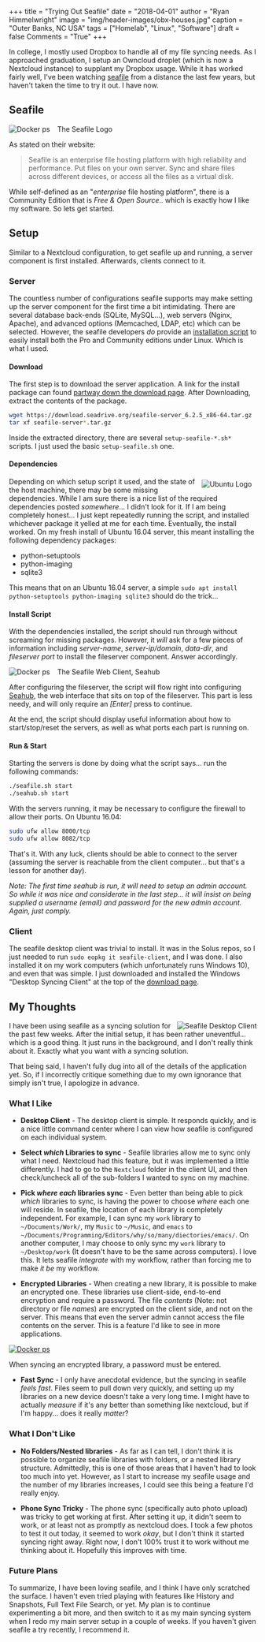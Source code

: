 +++
title   = "Trying Out Seafile"
date    = "2018-04-01"
author  = "Ryan Himmelwright"
image   = "img/header-images/obx-houses.jpg"
caption = "Outer Banks, NC USA"
tags    = ["Homelab", "Linux", "Software"]
draft   = false
Comments = "True"
+++

In college, I mostly used Dropbox to handle all of my file syncing needs. As I
approached graduation, I setup an Owncloud droplet (which is now a Nextcloud
instance) to supplant my Dropbox usage. While it has worked fairly well, I've
been watching [seafile](https://www.seafile.com/en/home/) from a distance the
last few years, but haven't taken the time to try it out. I have now.


<!--more-->

## Seafile

<a href="../../img/posts/trying-out-seafile/seafilelogo.png"><img src="../../img/posts/trying-out-seafile/seafilelogo.png" style="max-width: 95%; float: left; margin: 0px 15px 0px 0px;" alt="Docker ps" /></a>
<div class="caption">The Seafile Logo</div>

As stated on their website:

>Seafile is an enterprise file hosting platform with high reliability and
>performance. Put files on your own server. Sync and share files across
>different devices, or access all the files as a virtual disk.

While self-defined as an "*enterprise* file hosting platform", there is a
Community Edition that is *Free & Open Source*.. which is exactly how I like my
software. So lets get started.

## Setup

Similar to a Nextcloud configuration, to get seafile up and running, a server
 component is first installed. Afterwards, clients connect to it.

### Server

The countless number of configurations seafile supports may make setting up the
server component for the first time a bit intimidating. There are several
database back-ends (SQLite, MySQL...), web servers (Nginx, Apache), and
advanced options (Memcached, LDAP, etc) which can be selected. However, the
seafile developers *do* provide an [installation
script](https://github.com/haiwen/seafile-server-installer) to easily install
both the Pro and Community editions under Linux. Which is what I used.

#### Download

The first step is to download the server application. A link for the
install package can found [partway down the download
page](https://www.seafile.com/en/download/#server). After Downloading, extract
the contents of the package.

``` bash
wget https://download.seadrive.org/seafile-server_6.2.5_x86-64.tar.gz
tar xf seafile-server*.tar.gz
```

Inside the extracted directory, there are several `setup-seafile-*.sh*` scripts.
I just used the basic `setup-seafile.sh` one.

#### Dependencies

<a href="../../img/posts/trying-out-seafile/ubuntu-logo.jpg"><img
src="../../img/posts/trying-out-seafile/ubuntu-logo.jpg" style="max-width:
100%; float: right; margin: 5px 10px 10px 10px;" alt="Ubuntu Logo" /></a>

Depending on which setup script it used, and the state of the host machine,
there may be some missing dependencies. While I am sure there is a nice list of
the required dependencies posted *somewhere*... I didn't look for it. If I am
being completely honest... I just kept repeatedly running the script, and
installed whichever package it yelled at me for each time. Eventually, the install
worked. On my fresh install of Ubuntu 16.04 server, this meant
installing the following dependency packages:

- python-setuptools
- python-imaging
- sqlite3

This means that on an Ubuntu 16.04 server, a simple `sudo apt install python-setuptools
python-imaging sqlite3` should do the trick...

#### Install Script

With the dependencies installed, the script should run through without screaming
for missing packages. However, it *will* ask for a few pieces of information
including *server-name*, *server-ip/domain*, *data-dir*, and *fileserver port*
to install the fileserver component. Answer accordingly.

<a href="../../img/posts/trying-out-seafile/seahub-web.png"><img src="../../img/posts/trying-out-seafile/seahub-web.png" style="max-width: 100%; float: left; margin: 0px 15px 0px 0px;" alt="Docker ps" /></a>
<div class="caption">The Seafile Web Client, Seahub</div>

After configuring the fileserver, the script will flow right into configuring
[Seahub](https://github.com/haiwen/seahub), the web interface that sits on top
of the fileserver. This part is less needy, and will only require an *[Enter]*
press to continue.

At the end, the script should display useful information about how to
start/stop/reset the servers, as well as what ports each part is running on.

#### Run & Start

Starting the servers is done by doing what the script says... run the
following commands:

``` bash
./seafile.sh start
./seahub.sh start
```

With the servers running, it may be necessary to configure the firewall to allow
their ports. On Ubuntu 16.04:

``` bash
sudo ufw allow 8000/tcp
sudo ufw allow 8082/tcp
```

That's it. With any luck, clients should be able to connect to the server
(assuming the server is reachable from the client computer... but that's a
lesson for another day).

*Note: The first time seahub is run, it will need to setup an admin account. So
while it was nice and considerate in the last step... it will insist on being
supplied a username (email) and password for the new admin account. Again, just
comply.*



### Client

The seafile desktop client was trivial to install. It was in the Solus repos, so
I just needed to run `sudo eopkg it seafile-client`, and I was done. I also
installed it on my work computers (which unfortunately runs Windows 10), and
even that was simple. I just downloaded and installed the Windows "Desktop
Syncing Client" at the top of the [download
page](https://www.seafile.com/en/download/).


## My Thoughts
<a href="../../img/posts/trying-out-seafile/seafile-client.png"><img
src="../../img/posts/trying-out-seafile/seafile-client.png" style="max-width:
100%; float: right; margin: 0px 0px 0px 0px;" alt="Seafile Desktop Client" /></a>

I have been using seafile as a syncing solution for the past few weeks. After
the initial setup, it has been rather uneventful... which is a good thing. It
just runs in the background, and I don't really think about it. Exactly what you
want with a syncing solution.

That being said, I haven't fully dug into all of the details of the application
yet. So, if I incorrectly critique something due to my own ignorance that
simply isn't true, I apologize in advance.

### What I Like

- **Desktop Client** - The desktop client is simple. It responds quickly, and is
a nice little command center where I can view how seafile is configured on each
individual system.

- **Select *which* Libraries to sync** - Seafile libraries allow me to sync only
what I need. Nextcloud had this feature, but it was implemented a little differently. I
had to go to the `Nextcloud` folder in the client UI, and then check/uncheck all
of the sub-folders I wanted to sync on my machine.

- **Pick *where each* libraries sync** - Even better than being able to pick
  *which* libraries to sync, is having the power to choose *where* each one will
  reside. In seafile, the location of each library is completely independent.
  For example, I can sync my `work` library to `~/Documents/Work/`, my `Music`
  to `~/Music`, and `emacs` to
  `~/Documents/Programming/Editors/why/so/many/diectories/emacs/`. On another
  computer, I may choose to only sync my `work` library to `~/Desktop/work` (It
  doesn't have to be the same across computers). I love this. It lets seafile *integrate* with my
  workflow, rather than forcing me to make *it be* my workflow.

- **Encrypted Libraries** - When creating a new library, it is possible to
  make an encrypted one. These libraries use client-side, end-to-end encryption
  and require a password. The file *contents* (Note: not directory or file
  *names*) are encrypted on the client side, and not on the server. This means
  that even the server admin cannot access the file contents on the server.
  This is a feature I'd like to see in more applications.

<a href="../../img/posts/trying-out-seafile/encrypt-library.png"><img
src="../../img/posts/trying-out-seafile/encrypt-library.png" style="max-width:
100%; align: center; float: center; margin: 0px 0px 0px 0px;" alt="Docker ps" /></a>
<div class="caption">When syncing an encrypted library, a password must be entered.</div>

- **Fast Sync** - I only have anecdotal evidence, but the syncing in seafile
  *feels fast*. Files seem to pull down very quickly, and setting up my
  libraries on a new device doesn't take a very long time. I might have to
  actually *measure* if it's any better than something like nextcloud, but if I'm
  happy... does it really *matter*?

### What I Don't Like

- **No Folders/Nested libraries** - As far as I can tell, I don't think it is
  possible to organize seafile libraries with folders, or a nested library
  structure. Admittedly, this is one of those areas that I haven't had to look
  too much into yet. However, as I start to increase my seafile usage and the
  number of my libraries increases, I could see this being a feature I'd really
  enjoy.

- **Phone Sync Tricky** - The phone sync (specifically auto photo upload) was
  tricky to get working at first. After setting it up, it didn't seem to work,
  or at least not as promptly as nextcloud does. I took a few photos to test it
  out today, it seemed to work *okay*, but I don't think it started syncing
  right away. Right now, I don't 100% trust it to work without me thinking
  about it. Hopefully this improves with time.


### Future Plans

To summarize, I have been loving seafile, and I think I have only scratched the
surface. I haven't even tried playing with features like History and Snapshots,
Full Text File Search, or yet. My plan is to continue experimenting a bit more,
and then switch to it as my main syncing system when I redo my main server
setup in a couple of weeks. If you haven't given seafile a try recently, I
recommend it.
